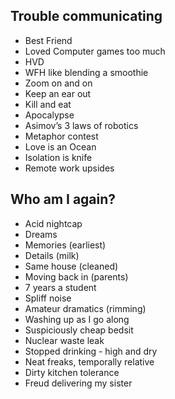 Trouble communicating
---------------------

* Best Friend
* Loved Computer games too much
* HVD
* WFH like blending a smoothie
* Zoom on and on
* Keep an ear out
* Kill and eat
* Apocalypse
* Asimov’s 3 laws of robotics
* Metaphor contest
* Love is an Ocean
* Isolation is knife
* Remote work upsides


Who am I again?
---------------

* Acid nightcap
* Dreams
* Memories (earliest)
* Details (milk)
* Same house (cleaned)
* Moving back in (parents)
* 7 years a student
* Spliff noise
* Amateur dramatics (rimming)
* Washing up as I go along
* Suspiciously cheap bedsit
* Nuclear waste leak
* Stopped drinking - high and dry
* Neat freaks, temporally relative
* Dirty kitchen tolerance
* Freud delivering my sister
